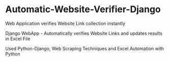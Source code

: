# Automatic-Website-Verifier-Django
Web Application verifies Website Link collection instantly

Django WebApp - Automatically verifies Website Links and updates results in Excel File

Used Python-Django, Web Scraping Techniques and Excel Automation with Python

